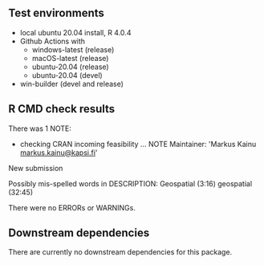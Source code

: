 ## Test environments
* local ubuntu 20.04 install, R 4.0.4
* Github Actions with 
    * windows-latest (release)
    * macOS-latest (release)
    * ubuntu-20.04 (release)
    * ubuntu-20.04 (devel)
* win-builder (devel and release)

## R CMD check results

There was 1 NOTE:

  * checking CRAN incoming feasibility ... NOTE
  Maintainer: 'Markus Kainu <markus.kainu@kapsi.fi>'

  New submission

  Possibly mis-spelled words in DESCRIPTION:
    Geospatial (3:16)
    geospatial (32:45)

There were no ERRORs or WARNINGs.

## Downstream dependencies

There are currently no downstream dependencies for this package.
